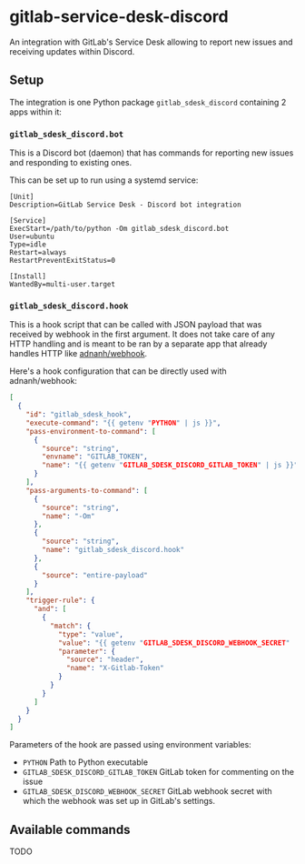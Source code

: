 # gitlab-service-desk-discord

An integration with GitLab's Service Desk allowing to report new issues
and receiving updates within Discord.

## Setup

The integration is one Python package `gitlab_sdesk_discord`
containing 2 apps within it:

### `gitlab_sdesk_discord.bot`

This is a Discord bot (daemon) that has commands for reporting new issues
and responding to existing ones.

This can be set up to run using a systemd service:

```text
[Unit]
Description=GitLab Service Desk - Discord bot integration

[Service]
ExecStart=/path/to/python -Om gitlab_sdesk_discord.bot
User=ubuntu
Type=idle
Restart=always
RestartPreventExitStatus=0

[Install]
WantedBy=multi-user.target
```

### `gitlab_sdesk_discord.hook`

This is a hook script that can be called with JSON payload that was received
by webhook in the first argument.
It does not take care of any HTTP handling and is meant to be ran by a separate app
that already handles HTTP like [adnanh/webhook](https://github.com/adnanh/webhook).

Here's a hook configuration that can be directly used with adnanh/webhook:

```json
[
  {
    "id": "gitlab_sdesk_hook",
    "execute-command": "{{ getenv "PYTHON" | js }}",
    "pass-environment-to-command": [
      {
        "source": "string",
        "envname": "GITLAB_TOKEN",
        "name": "{{ getenv "GITLAB_SDESK_DISCORD_GITLAB_TOKEN" | js }}"
      }
    ],
    "pass-arguments-to-command": [
      {
        "source": "string",
        "name": "-Om"
      },
      {
        "source": "string",
        "name": "gitlab_sdesk_discord.hook"
      },
      {
        "source": "entire-payload"
      }
    ],
    "trigger-rule": {
      "and": [
        {
          "match": {
            "type": "value",
            "value": "{{ getenv "GITLAB_SDESK_DISCORD_WEBHOOK_SECRET" | js }}",
            "parameter": {
              "source": "header",
              "name": "X-Gitlab-Token"
            }
          }
        }
      ]
    }
  }
]
```

Parameters of the hook are passed using environment variables:

- `PYTHON`
    Path to Python executable
- `GITLAB_SDESK_DISCORD_GITLAB_TOKEN`
    GitLab token for commenting on the issue
- `GITLAB_SDESK_DISCORD_WEBHOOK_SECRET`
    GitLab webhook secret with which the webhook was set up in GitLab's settings.

## Available commands

TODO
